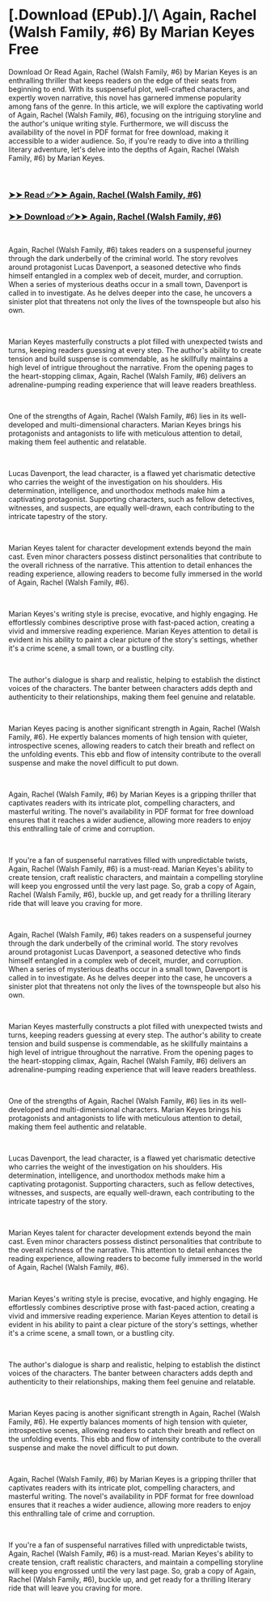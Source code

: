 # [.Download (EPub).]/\ Again, Rachel (Walsh Family, #6) By Marian Keyes Free

<p>Download Or Read Again, Rachel (Walsh Family, #6) by Marian Keyes is an enthralling thriller that keeps readers on the edge of their seats from beginning to end. With its suspenseful plot, well-crafted characters, and expertly woven narrative, this novel has garnered immense popularity among fans of the genre. In this article, we will explore the captivating world of Again, Rachel (Walsh Family, #6), focusing on the intriguing storyline and the author's unique writing style. Furthermore, we will discuss the availability of the novel in PDF format for free download, making it accessible to a wider audience. So, if you're ready to dive into a thrilling literary adventure, let's delve into the depths of Again, Rachel (Walsh Family, #6) by Marian Keyes.</p>
<p>&nbsp;</p>

### [➤➤ Read ✅➤➤ Again, Rachel (Walsh Family, #6)](https://pdf2worldwide.blogspot.com/id/58691596)

### [➤➤ Download ✅➤➤ Again, Rachel (Walsh Family, #6)](https://pdf2worldwide.blogspot.com/id/58691596)

<p>&nbsp;</p>
<p>Again, Rachel (Walsh Family, #6) takes readers on a suspenseful journey through the dark underbelly of the criminal world. The story revolves around protagonist Lucas Davenport, a seasoned detective who finds himself entangled in a complex web of deceit, murder, and corruption. When a series of mysterious deaths occur in a small town, Davenport is called in to investigate. As he delves deeper into the case, he uncovers a sinister plot that threatens not only the lives of the townspeople but also his own.</p>
<p>&nbsp;</p>
<p>Marian Keyes masterfully constructs a plot filled with unexpected twists and turns, keeping readers guessing at every step. The author's ability to create tension and build suspense is commendable, as he skillfully maintains a high level of intrigue throughout the narrative. From the opening pages to the heart-stopping climax, Again, Rachel (Walsh Family, #6) delivers an adrenaline-pumping reading experience that will leave readers breathless.</p>
<p>&nbsp;</p>
<p>One of the strengths of Again, Rachel (Walsh Family, #6) lies in its well-developed and multi-dimensional characters. Marian Keyes brings his protagonists and antagonists to life with meticulous attention to detail, making them feel authentic and relatable.</p>
<p>&nbsp;</p>
<p>Lucas Davenport, the lead character, is a flawed yet charismatic detective who carries the weight of the investigation on his shoulders. His determination, intelligence, and unorthodox methods make him a captivating protagonist. Supporting characters, such as fellow detectives, witnesses, and suspects, are equally well-drawn, each contributing to the intricate tapestry of the story.</p>
<p>&nbsp;</p>
<p>Marian Keyes talent for character development extends beyond the main cast. Even minor characters possess distinct personalities that contribute to the overall richness of the narrative. This attention to detail enhances the reading experience, allowing readers to become fully immersed in the world of Again, Rachel (Walsh Family, #6).</p>
<p>&nbsp;</p>
<p>Marian Keyes's writing style is precise, evocative, and highly engaging. He effortlessly combines descriptive prose with fast-paced action, creating a vivid and immersive reading experience. Marian Keyes attention to detail is evident in his ability to paint a clear picture of the story's settings, whether it's a crime scene, a small town, or a bustling city.</p>
<p>&nbsp;</p>
<p>The author's dialogue is sharp and realistic, helping to establish the distinct voices of the characters. The banter between characters adds depth and authenticity to their relationships, making them feel genuine and relatable.</p>
<p>&nbsp;</p>
<p>Marian Keyes pacing is another significant strength in Again, Rachel (Walsh Family, #6). He expertly balances moments of high tension with quieter, introspective scenes, allowing readers to catch their breath and reflect on the unfolding events. This ebb and flow of intensity contribute to the overall suspense and make the novel difficult to put down.</p>
<p>&nbsp;</p>
<p>Again, Rachel (Walsh Family, #6) by Marian Keyes is a gripping thriller that captivates readers with its intricate plot, compelling characters, and masterful writing. The novel's availability in PDF format for free download ensures that it reaches a wider audience, allowing more readers to enjoy this enthralling tale of crime and corruption.</p>
<p>&nbsp;</p>
<p>If you're a fan of suspenseful narratives filled with unpredictable twists, Again, Rachel (Walsh Family, #6) is a must-read. Marian Keyes's ability to create tension, craft realistic characters, and maintain a compelling storyline will keep you engrossed until the very last page. So, grab a copy of Again, Rachel (Walsh Family, #6), buckle up, and get ready for a thrilling literary ride that will leave you craving for more.</p>
<p>&nbsp;</p>
<p>Again, Rachel (Walsh Family, #6) takes readers on a suspenseful journey through the dark underbelly of the criminal world. The story revolves around protagonist Lucas Davenport, a seasoned detective who finds himself entangled in a complex web of deceit, murder, and corruption. When a series of mysterious deaths occur in a small town, Davenport is called in to investigate. As he delves deeper into the case, he uncovers a sinister plot that threatens not only the lives of the townspeople but also his own.</p>
<p>&nbsp;</p>
<p>Marian Keyes masterfully constructs a plot filled with unexpected twists and turns, keeping readers guessing at every step. The author's ability to create tension and build suspense is commendable, as he skillfully maintains a high level of intrigue throughout the narrative. From the opening pages to the heart-stopping climax, Again, Rachel (Walsh Family, #6) delivers an adrenaline-pumping reading experience that will leave readers breathless.</p>
<p>&nbsp;</p>
<p>One of the strengths of Again, Rachel (Walsh Family, #6) lies in its well-developed and multi-dimensional characters. Marian Keyes brings his protagonists and antagonists to life with meticulous attention to detail, making them feel authentic and relatable.</p>
<p>&nbsp;</p>
<p>Lucas Davenport, the lead character, is a flawed yet charismatic detective who carries the weight of the investigation on his shoulders. His determination, intelligence, and unorthodox methods make him a captivating protagonist. Supporting characters, such as fellow detectives, witnesses, and suspects, are equally well-drawn, each contributing to the intricate tapestry of the story.</p>
<p>&nbsp;</p>
<p>Marian Keyes talent for character development extends beyond the main cast. Even minor characters possess distinct personalities that contribute to the overall richness of the narrative. This attention to detail enhances the reading experience, allowing readers to become fully immersed in the world of Again, Rachel (Walsh Family, #6).</p>
<p>&nbsp;</p>
<p>Marian Keyes's writing style is precise, evocative, and highly engaging. He effortlessly combines descriptive prose with fast-paced action, creating a vivid and immersive reading experience. Marian Keyes attention to detail is evident in his ability to paint a clear picture of the story's settings, whether it's a crime scene, a small town, or a bustling city.</p>
<p>&nbsp;</p>
<p>The author's dialogue is sharp and realistic, helping to establish the distinct voices of the characters. The banter between characters adds depth and authenticity to their relationships, making them feel genuine and relatable.</p>
<p>&nbsp;</p>
<p>Marian Keyes pacing is another significant strength in Again, Rachel (Walsh Family, #6). He expertly balances moments of high tension with quieter, introspective scenes, allowing readers to catch their breath and reflect on the unfolding events. This ebb and flow of intensity contribute to the overall suspense and make the novel difficult to put down.</p>
<p>&nbsp;</p>
<p>Again, Rachel (Walsh Family, #6) by Marian Keyes is a gripping thriller that captivates readers with its intricate plot, compelling characters, and masterful writing. The novel's availability in PDF format for free download ensures that it reaches a wider audience, allowing more readers to enjoy this enthralling tale of crime and corruption.</p>
<p>&nbsp;</p>
<p>If you're a fan of suspenseful narratives filled with unpredictable twists, Again, Rachel (Walsh Family, #6) is a must-read. Marian Keyes's ability to create tension, craft realistic characters, and maintain a compelling storyline will keep you engrossed until the very last page. So, grab a copy of Again, Rachel (Walsh Family, #6), buckle up, and get ready for a thrilling literary ride that will leave you craving for more.</p>
<p>&nbsp;</p>
